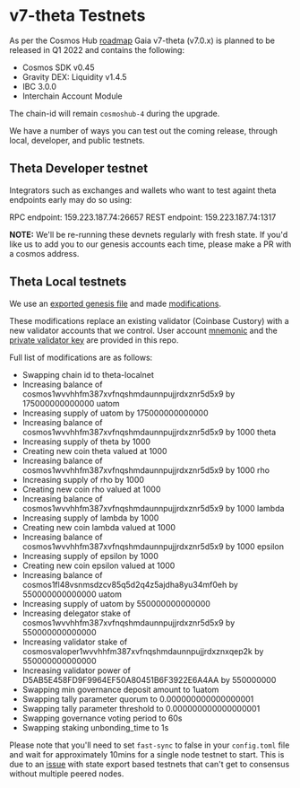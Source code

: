 # v7-theta Testnets

As per the Cosmos Hub [roadmap](https://github.com/cosmos/gaia/blob/main/docs/roadmap/cosmos-hub-roadmap-2.0.md) Gaia v7-theta (v7.0.x) is planned to be released in Q1 2022 and contains the following:
- Cosmos SDK v0.45
- Gravity DEX: Liquidity v1.4.5
- IBC 3.0.0
- Interchain Account Module

The chain-id will remain `cosmoshub-4` during the upgrade.

We have a number of ways you can test out the coming release, through local, developer, and public testnets.

## Theta Developer testnet

Integrators such as exchanges and wallets who want to test againt theta endpoints early may do so using:

RPC endpoint: 159.223.187.74:26657
REST endpoint: 159.223.187.74:1317

**NOTE:** We'll be re-running these devnets regularly with fresh state. If you'd like us to add you to our genesis accounts each time, please make a PR with a cosmos address.

## Theta Local testnets

We use an [exported genesis file](exported_genesis.json.tar.gz) and made [modifications](local-testnet/modified_genesis.json.tar.gz).

These modifications replace an existing validator (Coinbase Custory) with a new validator accounts that we control. User account [mnemonic](local-testnet/mnemonic.txt) and the [private validator key](local-testnet/priv_validator_key.json) are provided in this repo.

Full list of modifications are as follows:

* Swapping chain id to theta-localnet
* Increasing balance of cosmos1wvvhhfm387xvfnqshmdaunnpujjrdxznr5d5x9 by 175000000000000 uatom
* Increasing supply of uatom by 175000000000000
* Increasing balance of cosmos1wvvhhfm387xvfnqshmdaunnpujjrdxznr5d5x9 by 1000 theta
* Increasing supply of theta by 1000
* Creating new coin theta valued at 1000
* Increasing balance of cosmos1wvvhhfm387xvfnqshmdaunnpujjrdxznr5d5x9 by 1000 rho
* Increasing supply of rho by 1000
* Creating new coin rho valued at 1000
* Increasing balance of cosmos1wvvhhfm387xvfnqshmdaunnpujjrdxznr5d5x9 by 1000 lambda
* Increasing supply of lambda by 1000
* Creating new coin lambda valued at 1000
* Increasing balance of cosmos1wvvhhfm387xvfnqshmdaunnpujjrdxznr5d5x9 by 1000 epsilon
* Increasing supply of epsilon by 1000
* Creating new coin epsilon valued at 1000
* Increasing balance of cosmos1fl48vsnmsdzcv85q5d2q4z5ajdha8yu34mf0eh by 550000000000000 uatom
* Increasing supply of uatom by 550000000000000
* Increasing delegator stake of cosmos1wvvhhfm387xvfnqshmdaunnpujjrdxznr5d5x9 by 550000000000000
* Increasing validator stake of cosmosvaloper1wvvhhfm387xvfnqshmdaunnpujjrdxznxqep2k by 550000000000000
* Increasing validator power of D5AB5E458FD9F9964EF50A80451B6F3922E6A4AA by 550000000
* Swapping min governance deposit amount to 1uatom
* Swapping tally parameter quorum to 0.000000000000000001
* Swapping tally parameter threshold to 0.000000000000000001
* Swapping governance voting period to 60s
* Swapping staking unbonding_time to 1s

Please note that you'll need to set `fast-sync` to false in your `config.toml` file and wait for approximately 10mins for a single node testnet to start. This is due to an [issue](https://github.com/osmosis-labs/osmosis/issues/735) with state export based testnets that can't get to consensus without multiple peered nodes.